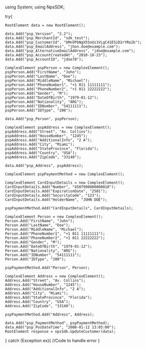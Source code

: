 using System;
using NpsSDK;

try{

    RootElement data = new RootElement();

    data.Add("psp_Version", "2.2");
    data.Add("psp_MerchantId", "sdk_test");
    data.Add("psp_CustomerId", "bMnVPbNgX55oUz1VLgC41E5iD2rYRo2b");
    data.Add("psp_EmailAddress", "jhon.doe@example.com");
    data.Add("psp_AlternativeEmailAddress", "jdoe@example.com");
    data.Add("psp_AccountCreatedAt", "2010-10-23");
    data.Add("psp_AccountID", "jdoe78");

    ComplexElement pspPerson = new ComplexElement();
    pspPerson.Add("FirstName", "John");
    pspPerson.Add("LastName", "Doe");
    pspPerson.Add("MiddleName", "Michael");
    pspPerson.Add("PhoneNumber1", "+1 011 11111111");
    pspPerson.Add("PhoneNumber2", "+1 011 22222222");
    pspPerson.Add("Gender", "M");
    pspPerson.Add("DateOfBirth", "1979-01-12");
    pspPerson.Add("Nationality", "ARG");
    pspPerson.Add("IDNumber", "54111111");
    pspPerson.Add("IDType", "200");

    data.Add("psp_Person", pspPerson);

    ComplexElement pspAddress = new ComplexElement();
    pspAddress.Add("Street", "Av. Collins");
    pspAddress.Add("HouseNumber", "1245");
    pspAddress.Add("AdditionalInfo", "2 A");
    pspAddress.Add("City", "Miami");
    pspAddress.Add("StateProvince", "Florida");
    pspAddress.Add("Country", "USA");
    pspAddress.Add("ZipCode", "33140");

    data.Add("psp_Address", pspAddress);

    ComplexElement pspPaymentMethod = new ComplexElement();

    ComplexElement CardInputDetails = new ComplexElement();
    CardInputDetails.Add("Number", "4507990000000010");
    CardInputDetails.Add("ExpirationDate", "2501");
    CardInputDetails.Add("SecurityCode", "123");
    CardInputDetails.Add("HolderName", "JOHN DOE");

    pspPaymentMethod.Add("CardInputDetails", CardInputDetails);

    ComplexElement Person = new ComplexElement();
    Person.Add("FirstName", "John");
    Person.Add("LastName", "Doe");
    Person.Add("MiddleName", "Michael");
    Person.Add("PhoneNumber1", "+1 011 11111111");
    Person.Add("PhoneNumber2", "+1 011 22222222");
    Person.Add("Gender", "M");
    Person.Add("DateOfBirth", "1979-01-12");
    Person.Add("Nationality", "ARG");
    Person.Add("IDNumber", "54111111");
    Person.Add("IDType", "200");

    pspPaymentMethod.Add("Person", Person);

    ComplexElement Address = new ComplexElement();
    Address.Add("Street", "Av. Collins");
    Address.Add("HouseNumber", "1245");
    Address.Add("AdditionalInfo", "2 A");
    Address.Add("City", "Miami");
    Address.Add("StateProvince", "Florida");
    Address.Add("Country", "USA");
    Address.Add("ZipCode", "33140");

    pspPaymentMethod.Add("Address", Address);

    data.Add("psp_PaymentMethod", pspPaymentMethod);
    data.Add("psp_PosDateTime", "2008-01-12 13:05:00");
    RootElement response = npsSdk.UpdateCustomer(data);

}
catch (Exception ex){
    //Code to handle error
}

